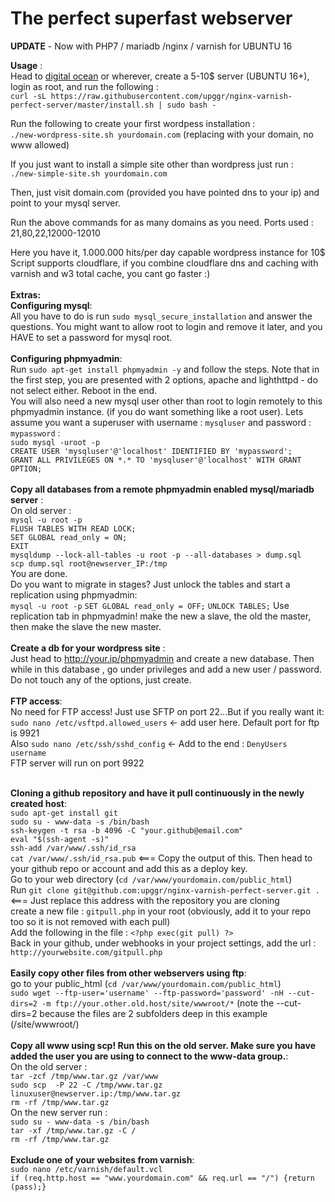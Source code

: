 # The perfect superfast webserver
<b>UPDATE</b> - Now with PHP7 / mariadb /nginx / varnish for UBUNTU 16


<b>Usage</b> :<br>
Head to [digital ocean](https://m.do.co/c/6e83df0e17c6) or wherever, create a 5-10$ server (UBUNTU 16+), login as root, and run the following :
<br>
`curl -sL https://raw.githubusercontent.com/upggr/nginx-varnish-perfect-server/master/install.sh | sudo bash -`

Run the following to create your first wordpess installation :<br>
`./new-wordpress-site.sh yourdomain.com` (replacing with your domain, no www allowed)

If you just want to install a simple site other than wordpress just run :<br> `./new-simple-site.sh yourdomain.com`

Then, just visit domain.com (provided you have pointed dns to your ip) and point to your mysql server.

Run the above commands for as many domains as you need. Ports used : 21,80,22,12000-12010<br>

Here you have it, 1.000.000 hits/per day capable wordpress instance for 10$
<br>
Script supports cloudflare, if you combine cloudflare dns and caching with varnish and w3 total cache, you cant go faster :)
<br>
<br>
<b>Extras:</b><br>
<b>Configuring mysql</b>: <br>
All you have to do is run `sudo mysql_secure_installation` and answer the questions. You might want to allow root to login and remove it later, and you HAVE to set a password for mysql root.<br>
<br>
<b>Configuring phpmyadmin</b>: <br>
Run `sudo apt-get install phpmyadmin -y` and follow the steps. Note that in the first step, you are presented with 2 options, apache and lighthttpd - do not select either. Reboot in the end.<br>
You will also need a new mysql user other than root to login remotely to this phpmyadmin instance. (if you do want something like a root user). Lets assume you want a superuser with username : `mysqluser` and password : `mypassword` :<br>
`sudo mysql -uroot -p`<br>
`CREATE USER 'mysqluser'@'localhost' IDENTIFIED BY 'mypassword';`<br>
`GRANT ALL PRIVILEGES ON *.* TO 'mysqluser'@'localhost' WITH GRANT OPTION;`<br>
<br>
<b>Copy all databases from a remote phpmyadmin enabled mysql/mariadb server</b> : <br>
On old server :<br>
`mysql -u root -p`<br>
`FLUSH TABLES WITH READ LOCK;`<br>
`SET GLOBAL read_only = ON;`<br>
`EXIT`<br>
`mysqldump --lock-all-tables -u root -p --all-databases > dump.sql`<br>
`scp dump.sql root@newserver_IP:/tmp`<br>
You are done.<br>
Do you want to migrate in stages? Just unlock the tables and start a replication using phpmyadmin:<br>
`mysql -u root -p`
`SET GLOBAL read_only = OFF;`
`UNLOCK TABLES;`
Use replication tab in phpmyadmin! make the new a slave, the old the master, then make the slave the new master.<br>
<br>
<b>Create a db for your wordpress site</b> : <br>
Just head to http://your.ip/phpmyadmin and create a new database. Then while in this database , go under privileges and add a new user / password. Do not touch any of the options, just create.<br>
<br>
<b>FTP access</b>: <br>
No need for FTP access! Just use SFTP on port 22...But if you really want it:<br>
`sudo nano /etc/vsftpd.allowed_users` <- add user here. Default port for ftp is 9921<br>
Also `sudo nano /etc/ssh/sshd_config` <- Add to the end : `DenyUsers username`<br>
FTP server will run on port 9922<br>
<br>

<b>Cloning a github repository and have it pull continuously in the newly created host</b>: <br>
`sudo apt-get install git`<br>
`sudo su - www-data -s /bin/bash`<br>
`ssh-keygen -t rsa -b 4096 -C "your.github@email.com"`<br>
`eval "$(ssh-agent -s)"`<br>
`ssh-add /var/www/.ssh/id_rsa`<br>
`cat /var/www/.ssh/id_rsa.pub` <===  Copy the output of this. Then head to your github repo or account and add this as a deploy key.<br>
Go to your web directory (`cd /var/www/yourdomain.com/public_html`)<br>
Run `git clone git@github.com:upggr/nginx-varnish-perfect-server.git .` <=== Just replace this address with the repository you are cloning<br>
create a new file : `gitpull.php` in your root (obviously, add it to your repo too so it is not removed with each pull)<br>
Add the following in the file : `<?php exec(git pull) ?>`<br>
Back in your github, under webhooks in your project settings, add the url : `http://yourwebsite.com/gitpull.php`<br>
<br>
<b>Easily copy other files from other webservers using ftp</b>: <br>
go to your public_html (`cd /var/www/yourdomain.com/public_html`)<br>
`sudo wget --ftp-user='username' --ftp-password='password' -nH --cut-dirs=2 -m ftp://your.other.old.host/site/wwwroot/*` (note the --cut-dirs=2 because the files are 2 subfolders deep in this example (/site/wwwroot/)<br>
<br>
<b>Copy all www using scp! Run this on the old server. Make sure you have added the user you are using to connect to the www-data group.</b>: <br>
On the old server :<br>
`tar -zcf /tmp/www.tar.gz /var/www`<br>
`sudo scp  -P 22 -C /tmp/www.tar.gz linuxuser@newserver.ip:/tmp/www.tar.gz`<br>
`rm -rf /tmp/www.tar.gz`<br>
On the new server run : <br>
`sudo su - www-data -s /bin/bash`<br>
`tar -xf /tmp/www.tar.gz -C /`<br>
`rm -rf /tmp/www.tar.gz`<br>
<br>
<b>Exclude one of your websites from varnish</b>: <br>
`sudo nano /etc/varnish/default.vcl`<br>
`if (req.http.host == "www.yourdomain.com" && req.url == "/") {return (pass);}`<br>
<br>
